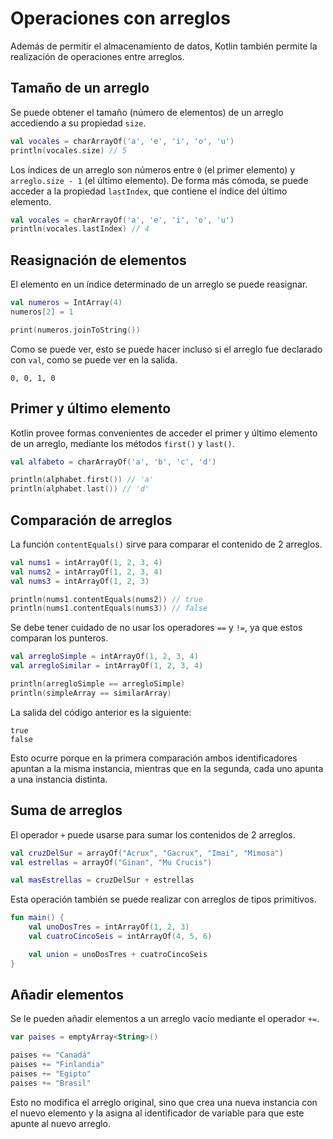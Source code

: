 # Operaciones con arreglos

Además de permitir el almacenamiento de datos, Kotlin también permite la realización de operaciones entre arreglos.

## Tamaño de un arreglo

Se puede obtener el tamaño (número de elementos) de un arreglo accediendo a su propiedad `size`.

```kotlin
val vocales = charArrayOf('a', 'e', 'i', 'o', 'u')
println(vocales.size) // 5
```

Los índices de un arreglo son números entre `0` (el primer elemento) y `arreglo.size - 1` (el último elemento).
De forma más cómoda, se puede acceder a la propiedad `lastIndex`, que contiene el índice del último elemento.

```kotlin
val vocales = charArrayOf('a', 'e', 'i', 'o', 'u')
println(vocales.lastIndex) // 4
```

## Reasignación de elementos

El elemento en un índice determinado de un arreglo se puede reasignar.

```kotlin
val numeros = IntArray(4)
numeros[2] = 1

print(numeros.joinToString())
```

Como se puede ver, esto se puede hacer incluso si el arreglo fue declarado con `val`, como se puede ver en la salida.

```text
0, 0, 1, 0
```

## Primer y último elemento

Kotlin provee formas convenientes de acceder el primer y último elemento de un arreglo, mediante los métodos `first()` y `last()`.

```kotlin
val alfabeto = charArrayOf('a', 'b', 'c', 'd')

println(alphabet.first()) // 'a'
println(alphabet.last()) // 'd'
```

## Comparación de arreglos

La función `contentEquals()` sirve para comparar el contenido de 2 arreglos.

```kotlin
val nums1 = intArrayOf(1, 2, 3, 4)
val nums2 = intArrayOf(1, 2, 3, 4)
val nums3 = intArrayOf(1, 2, 3)

println(nums1.contentEquals(nums2)) // true
println(nums1.contentEquals(nums3)) // false
```

Se debe tener cuidado de no usar los operadores `==` y `!=`, ya que estos comparan los punteros.

```kotlin
val arregloSimple = intArrayOf(1, 2, 3, 4)
val arregloSimilar = intArrayOf(1, 2, 3, 4)

println(arregloSimple == arregloSimple)
println(simpleArray == similarArray)
```

La salida del código anterior es la siguiente:

```text
true
false
```

Esto ocurre porque en la primera comparación ambos identificadores apuntan a la misma instancia, mientras que en la segunda, cada uno apunta a una instancia distinta.

## Suma de arreglos

El operador `+` puede usarse para sumar los contenidos de 2 arreglos.

```kotlin
val cruzDelSur = arrayOf("Acrux", "Gacrux", "Imai", "Mimosa")
val estrellas = arrayOf("Ginan", "Mu Crucis")

val masEstrellas = cruzDelSur + estrellas
```

Esta operación también se puede realizar con arreglos de tipos primitivos.

```kotlin
fun main() {
    val unoDosTres = intArrayOf(1, 2, 3)
    val cuatroCincoSeis = intArrayOf(4, 5, 6)

    val union = unoDosTres + cuatroCincoSeis
}
```

## Añadir elementos

Se le pueden añadir elementos a un arreglo vacío mediante el operador `+=`.

```kotlin
var paises = emptyArray<String>()

paises += "Canadá"
paises += "Finlandia"
paises += "Egipto"
paises += "Brasil"
```

Esto no modifica el arreglo original, sino que crea una nueva instancia con el nuevo elemento y la asigna al identificador de variable para que este apunte al nuevo arreglo.
